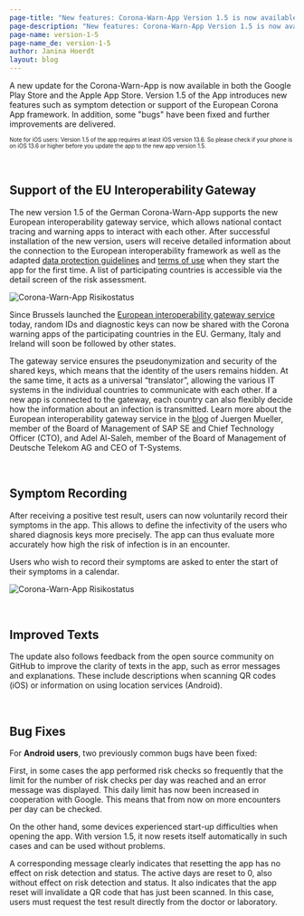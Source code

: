 ```yaml
---
page-title: "New features: Corona-Warn-App Version 1.5 is now available for download"
page-description: "New features: Corona-Warn-App Version 1.5 is now available for download"
page-name: version-1-5
page-name_de: version-1-5
author: Janina Hoerdt
layout: blog
---
```


A new update for the Corona-Warn-App is now available in both the Google Play Store and the Apple App Store. Version 1.5 of the App introduces new features such as symptom detection or support of the European Corona App framework. In addition, some "bugs" have been fixed and further improvements are delivered.  

<span style=font-size:0.7em;>Note for iOS users: Version 1.5 of the app requires at least iOS version 13.6. So please check if your phone is on iOS 13.6 or higher before you update the app to the new app version 1.5.</span>

<!-- overview -->
</br>

## Support of the EU Interoperability Gateway   

The new version 1.5 of the German Corona-Warn-App supports the new European interoperability gateway service, which allows national contact tracing and warning apps to interact with each other.  After successful installation of the new version, users will receive detailed information about the connection to the European interoperability framework as well as the adapted [data protection guidelines](https://www.coronawarn.app/assets/documents/cwa-privacy-notice-en.pdf) and [terms of use](https://www.coronawarn.app/assets/documents/cwa-eula-en.pdf) when they start the app for the first time. A list of participating countries is accessible via the detail screen of the risk assessment.   

<img src="./efgs_en.jpg" title="Corona-Warn-App Risikostatus"></br>

Since Brussels launched the [European interoperability gateway service](https://ec.europa.eu/commission/presscorner/detail/en/ip_20_1904) today, random IDs and diagnostic keys can now be shared with the Corona warning apps of the participating countries in the EU. Germany, Italy and Ireland will soon be followed by other states.   

The gateway service ensures the pseudonymization and security of the shared keys, which means that the identity of the users remains hidden. At the same time, it acts as a universal “translator”, allowing the various IT systems in the individual countries to communicate with each other. If a new app is connected to the gateway, each country can also flexibly decide how the information about an infection is transmitted. Learn more about the European interoperability gateway service in the [blog](https://news.sap.com/2020/10/eu-corona-gateway-live/) of Juergen Mueller, member of the Board of Management of SAP SE and Chief Technology Officer (CTO), and Adel Al-Saleh, member of the Board of Management of Deutsche Telekom AG and CEO of T-Systems.  

</br>

## Symptom Recording  

After receiving a positive test result, users can now voluntarily record their symptoms in the app. This allows to define the infectivity of the users who shared diagnosis keys more precisely. The app can thus evaluate more accurately how high the risk of infection is in an encounter.   

Users who wish to record their symptoms are asked to enter the start of their symptoms in a calendar.   

<img src="./symptoms_en.jpg" title="Corona-Warn-App Risikostatus"></br>

</br>

## Improved Texts  

The update also follows feedback from the open source community on GitHub to improve the clarity of texts in the app, such as error messages and explanations. These include descriptions when scanning QR codes (iOS) or information on using location services (Android).  

</br>

## Bug Fixes  

For **Android users**, two previously common bugs have been fixed:  

First, in some cases the app performed risk checks so frequently that the limit for the number of risk checks per day was reached and an error message was displayed. This daily limit has now been increased in cooperation with Google. This means that from now on more encounters per day can be checked.  

On the other hand, some devices experienced start-up difficulties when opening the app. With version 1.5, it now resets itself automatically in such cases and can be used without problems.   

A corresponding message clearly indicates that resetting the app has no effect on risk detection and status. The active days are reset to 0, also without effect on risk detection and status. It also indicates that the app reset will invalidate a QR code that has just been scanned. In this case, users must request the test result directly from the doctor or laboratory.   
